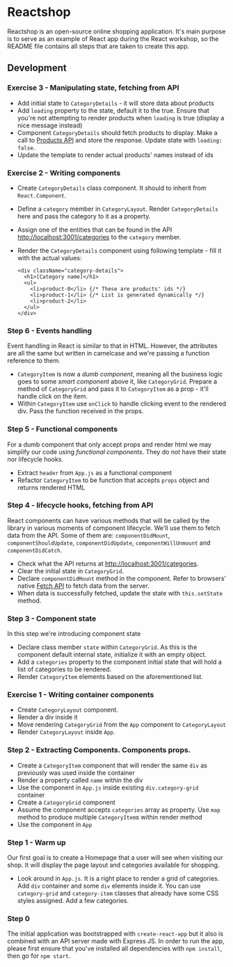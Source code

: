 # Reactshop

Reactshop is an open-source online shopping application.
It's main purpose is to serve as an example of React app during 
the React workshop, so the README file contains all steps that
are taken to create this app.

## Development

### Exercise 3 - Manipulating state, fetching from API
- Add initial state to `CategoryDetails` - it will store data about products
- Add `loading` property to the state, default it to the true. Ensure that 
  you're not attempting to render products when `loading` is true (display 
  a nice message instead) 
- Component `CategoryDetails` should fetch products to display.
  Make a call to [Products API](`http://localhost:3001/products`) and store 
  the response. Update state with `loading: false`.
- Update the template to render actual products' names instead of ids

### Exercise 2 - Writing components
- Create `CategoryDetails` class component. It should to inherit from 
  `React.Component`.
- Define a `category` member in `CategoryLayout`. Render `CategoryDetails`
  here and pass the category to it as a property.
- Assign one of the entities that can be found in the API 
  [http://localhost:3001/categories](`http://localhost:3001/categories`)
  to the `category` member.
- Render the `CategoryDetails` component using following template - 
  fill it with the actual values:

    ```
    <div className="category-details">
      <h1>[Category name]</h1>
      <ul>
        <li>product-0</li> {/* These are products' ids */}
        <li>product-1</li> {/* List is generated dynamically */} 
        <li>product-2</li>
      </ul>
    </div> 
    ```

### Step 6 - Events handling
Event handling in React is similar to that in HTML. However, the attributes 
are all the same but written in camelcase and we're passing a function 
reference to them. 

- `CategoryItem` is now a _dumb component_, meaning all the business logic goes
  to some _smart component_ above it, like `CategoryGrid`. Prepare a method of 
  `CategoryGrid` and pass it to `CategoryItem` as a prop - it'll handle click
  on the item.
- Within `CategoryItem` use `onClick` to handle clicking event to the rendered
  div. Pass the function received in the props.

### Step 5 - Functional components
For a dumb component that only accept props and render html we may
simplify our code using _functional components_. They do not have their state
nor lifecycle hooks. 

- Extract `header` from `App.js` as a functional component
- Refactor `CategoryItem` to be function that accepts `props` object and
  returns rendered HTML

### Step 4 - lifecycle hooks, fetching from API
React components can have various methods that will be called by the library
in various moments of component lifecycle. We'll use them to fetch data 
from the API. Some of them are: `componentDidMount`, `componentShouldUpdate`,
`componentDidUpdate`, `componentWillUnmount` and `componentDidCatch`.

- Check what the API returns at [http://localhost:3001/categories](`http://localhost:3001/categories`).
- Clear the initial state in `CategoryGrid`.
- Declare `componentDidMount` method in the component. Refer to browsers' native
  [Fetch API](https://developer.mozilla.org/en-US/docs/Web/API/Fetch_API) to
  fetch data from the server.
- When data is successfully fetched, update the state with `this.setState`
  method.
 

### Step 3 - Component state
In this step we're introducing component state

- Declare class member `state` within `CategoryGrid`. As this is the component
  default internal state, initialize it with an empty object. 
- Add a `categories` property to the component initial state that will hold 
  a list of categories to be rendered.
- Render `CategoryItem` elements based on the aforementioned list. 

### Exercise 1 - Writing container components

- Create `CategoryLayout` component.
- Render a div inside it
- Move rendering `CategoryGrid` from the `App` component to `CategoryLayout`
- Render `CategoryLayout` inside `App`.

### Step 2 - Extracting Components. Components props.

- Create a `CategoryItem` component that will render the same `div` as 
  previously was used inside the container
- Render a property called `name` within the div
- Use the component in `App.js` inside existing `div.category-grid` container
- Create a `CategoryGrid` component
- Assume the component accepts `categories` array as property. Use `map` method
  to produce multiple `CategoryItem`s within render method
- Use the component in `App`

### Step 1 - Warm up
Our first goal is to create a Homepage that a user will see when
visiting our shop. It will display the page layout and categories
available for shopping.

- Look around in `App.js`. It is a right place to render a grid of categories.
  Add `div` container and some `div` elements inside it. You can use 
  `category-grid` and `category-item` classes that already have some CSS styles
  assigned. Add a few categories.
 

### Step 0
The initial application was bootstrapped with `create-react-app`
but it also is combined with an API server made with Express JS.
In order to run the app, please first ensure that you've installed all 
dependencies with `npm install`, then go for `npm start`.
